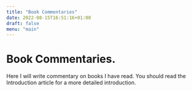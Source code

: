 ```yaml
---
title: "Book Commentaries"
date: 2022-08-15T16:51:16+01:00
draft: false
menu: "main"
---
```


# Book Commentaries.

Here I will write commentary on books I have read. You should read the Introduction article for a more detailed introduction.

